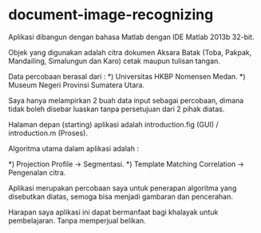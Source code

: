 # document-image-recognizing

Aplikasi dibangun dengan bahasa Matlab dengan IDE Matlab 2013b 32-bit.

Objek yang digunakan adalah citra dokumen Aksara Batak (Toba, Pakpak, Mandailing, Simalungun dan Karo) cetak maupun tulisan tangan.

Data percobaan berasal dari :
*) Universitas HKBP Nomensen Medan.
*) Museum Negeri Provinsi Sumatera Utara.

Saya hanya melampirkan 2 buah data input sebagai percobaan, dimana tidak boleh disebar luaskan tanpa persetujuan dari 2 pihak diatas.

Halaman depan (starting) aplikasi  adalah introduction.fig (GUI) / introduction.m (Proses).

Algoritma utama dalam aplikasi adalah :

*) Projection Profile -> Segmentasi.
*) Template Matching Correlation -> Pengenalan citra.

Aplikasi merupakan percobaan saya untuk penerapan algoritma yang disebutkan diatas, semoga bisa menjadi gambaran dan pencerahan.

Harapan saya aplikasi ini dapat bermanfaat bagi khalayak untuk pembelajaran. Tanpa memperjual belikan.
